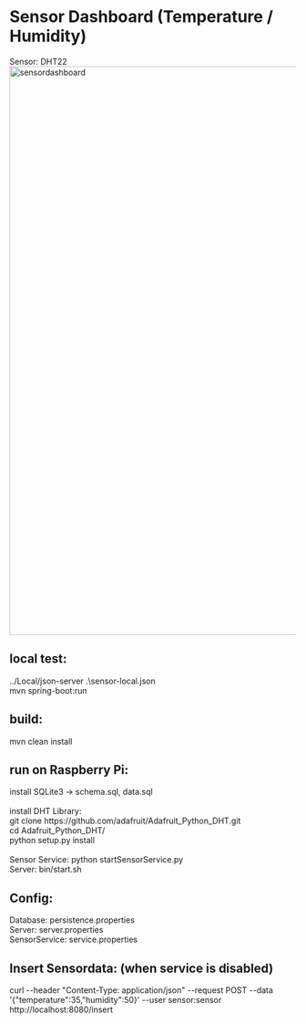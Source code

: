<h1>Sensor Dashboard (Temperature / Humidity)</h1>
Sensor: DHT22<br>
<img width="997" alt="sensordashboard" src="https://user-images.githubusercontent.com/14015916/122676892-41b20f80-d1e0-11eb-8bd1-4453e47ee60b.png">

<h2>local test:</h2>
../Local/json-server .\sensor-local.json<br>
mvn spring-boot:run<br>

<h2>build:</h2>
mvn clean install<br>

<h2>run on Raspberry Pi:</h2>
install SQLite3 -> schema.sql, data.sql<br>
<br>
install DHT Library:<br>
git clone https://github.com/adafruit/Adafruit_Python_DHT.git<br>
cd Adafruit_Python_DHT/<br>
python setup.py install<br>
<br>
Sensor Service: python startSensorService.py<br>
Server: bin/start.sh<br>

<h2>Config:</h2>
Database: persistence.properties<br>
Server: server.properties<br>
SensorService: service.properties

<h2>Insert Sensordata: (when service is disabled)</h2>
curl --header "Content-Type: application/json" --request POST --data '{"temperature":35,"humidity":50}' --user sensor:sensor http://localhost:8080/insert<br>
